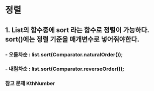 # 정렬

## 1. List의 함수중에 sort 라는 함수로 정렬이 가능하다. sort()에는 정렬 기준을 매개변수로 넣어줘야한다.
### - 오름차순 : list.sort(Comparator.naturalOrder());
### - 내림차순 : list.sort(Comparator.reverseOrder()); 
### 참고 문제 KthNumber